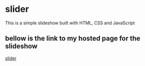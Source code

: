 # slider
This is a simple slideshow built with HTML, CSS and JavaScript

## bellow is the link to my hosted page for the slideshow
[slider](https://resilient-palmier-48da80.netlify.app/)
